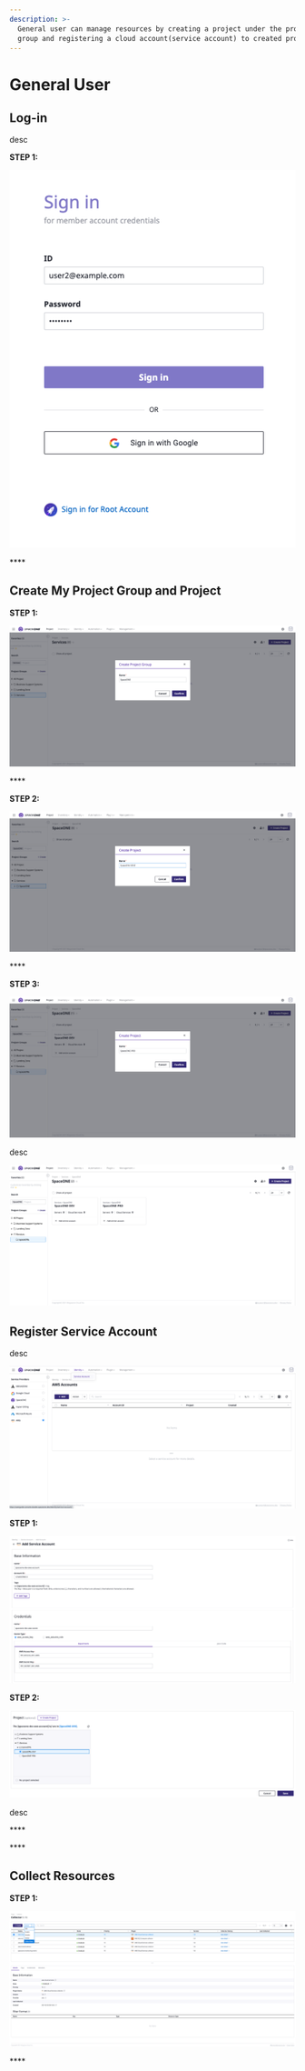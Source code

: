 ```yaml
---
description: >-
  General user can manage resources by creating a project under the project
  group and registering a cloud account(service account) to created project.
---
```


# General User

## Log-in

desc

**STEP 1:** 

![](.gitbook/assets/signin_as_user2.png)

\*\*\*\*

## Create My Project Group and Project

**STEP 1:** 

![](.gitbook/assets/create_project_group_spaceone.png)

\*\*\*\*

**STEP 2:** 

![](.gitbook/assets/create_project_spaceone_dev.png)

\*\*\*\*

**STEP 3:** 

![](.gitbook/assets/create_project_spaceone_prd.png)



desc 

![](.gitbook/assets/list_spaceone_projects.png)

## Register Service Account

desc

![](.gitbook/assets/select_service_account_as_aws.png)

**STEP 1:** 

![](.gitbook/assets/add_aws_service_account.png)

**STEP 2:**

![](.gitbook/assets/attach_account_to_project.png)

desc

\*\*\*\*

\*\*\*\*

## Collect Resources

**STEP 1:** 

![](.gitbook/assets/collect_data.png)

\*\*\*\*

